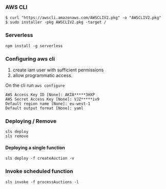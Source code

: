 ### AWS CLI

```
$ curl "https://awscli.amazonaws.com/AWSCLIV2.pkg" -o "AWSCLIV2.pkg"
$ sudo installer -pkg AWSCLIV2.pkg -target /
```

### Serverless

```
npm install -g serverless
```

### Configuring aws cli

1. create iam user with sufficient permissions
2. allow programmatic access.

On the cli run `aws configure`

```
AWS Access Key ID [None]: AKIA*****3HXP
AWS Secret Access Key [None]: VJZ*****iv9
Default region name [None]: eu-west-1
Default output format [None]: yaml
```

### Deploying / Remove

```
sls deploy
sls remove
```

#### Deploying a single function

```
sls deploy -f createAuction -v
```

### Invoke scheduled function

```
sls invoke -f processAuctions -l
```
